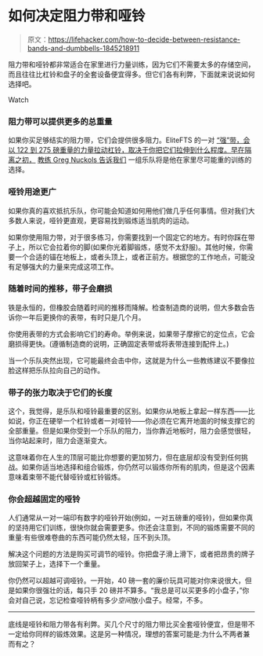 # 如何决定阻力带和哑铃

> 原文：<https://lifehacker.com/how-to-decide-between-resistance-bands-and-dumbbells-1845218911>

阻力带和哑铃都非常适合在家里进行力量训练，因为它们不需要太多的存储空间，而且往往比杠铃和盘子的全套设备便宜得多。但它们各有利弊，下面就来说说如何选择吧。

Watch

### 阻力带可以提供更多的总重量

如果你买足够结实的阻力带，它们会提供很多阻力。EliteFTS 的一对 [“强”带，会以 122 到 275 磅重量的力量拉动杠铃，取决于你把它们拉伸到什么程度。早在隔离之初，](https://www.elitefts.com/pro-strong-resistance-band.html) [教练 Greg Nuckols 告诉我们](https://vitals.lifehacker.com/how-to-plan-your-strength-training-when-the-future-is-u-1842649573) 一组乐队将是他在家里尽可能重的训练的选择。

### 哑铃用途更广

如果你真的喜欢抵抗乐队，你可能会知道如何用他们做几乎任何事情。但对我们大多数人来说，哑铃更直观，更容易找到锻炼适当肌肉的运动。

如果你使用阻力带，对于很多练习，你需要找到一个固定它的地方。有时你踩在带子上，所以它会拉着你的脚(如果你光着脚锻炼，感觉不太舒服)。其他时候，你需要一个合适的锚在地板上，或者头顶上，或者正前方。根据您的工作地点，可能没有足够强大的力量来完成这项工作。

### 随着时间的推移，带子会磨损

铁是永恒的，但橡胶会随着时间的推移而降解。检查制造商的说明，但大多数会告诉你一年后更换你的表带，有时只是几个月。

你使用表带的方式会影响它们的寿命。举例来说，如果带子摩擦它的定位点，它会磨损得更快。(遵循制造商的说明，正确固定表带或将表带连接到配件上。)

当一个乐队突然出现，它可能最终会击中你，这就是为什么一些教练建议不要像拉脸这样把乐队拉向自己的动作。

### 带子的张力取决于它们的长度

这个，我觉得，是乐队和哑铃最重要的区别。如果你从地板上拿起一样东西——比如说，你正在硬举一个杠铃或者一对哑铃——你必须在它离开地面的时候支撑它的全部重量。但是如果你受到一个乐队的阻力，当你靠近地板时，阻力会感觉很轻，当你站起来时，阻力会逐渐变大。

这意味着你在人生的顶层可能比你想要的更加努力，但在底层却没有受到任何挑战。如果你适当地选择和组合锻炼，你仍然可以锻炼你所有的肌肉，但是这个因素意味着束带不能代替哑铃或杠铃锻炼。

### 你会超越固定的哑铃

人们通常从一对一端印有数字的哑铃开始(例如，一对五磅重的哑铃)，但如果你真的坚持用它们训练，很快你就会需要更多。你还会注意到，不同的锻炼需要不同的重量:有些很难卷曲的东西可能仍然太轻，压不到头顶。

解决这个问题的方法是购买可调节的哑铃。你把盘子滑上滑下，或者把昂贵的牌子放回架子上，选择下一个重量。

你仍然可以超越可调哑铃。一开始，40 磅一套的廉价玩具可能对你来说很大，但是如果你很强壮的话，每只手 20 磅并不算多。“我总是可以买更多的小盘子，”你会对自己说，忘记检查哑铃柄有多少*空间*放小盘子。经常，不多。

* * *

底线是哑铃和阻力带各有利弊。买几个尺寸的阻力带比买全套哑铃便宜，但是带不一定给你同样的锻炼效果。这是另一种情况，理想的答案可能是:为什么不两者兼而有之？